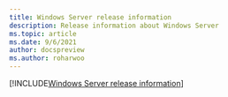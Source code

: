 ```yaml
---
title: Windows Server release information
description: Release information about Windows Server
ms.topic: article
ms.date: 9/6/2021
author: docspreview
ms.author: roharwoo
---
```

[!INCLUDE[Windows Server release information](~/../_rip/windows/release-information/windows-server-release-info.md)]
